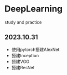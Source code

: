 # DeepLearning
study and practice
## 2023.10.31
- 使用pytorch搭建AlexNet
- 搭建Inception
- 搭建VGG
- 搭建ResNet
